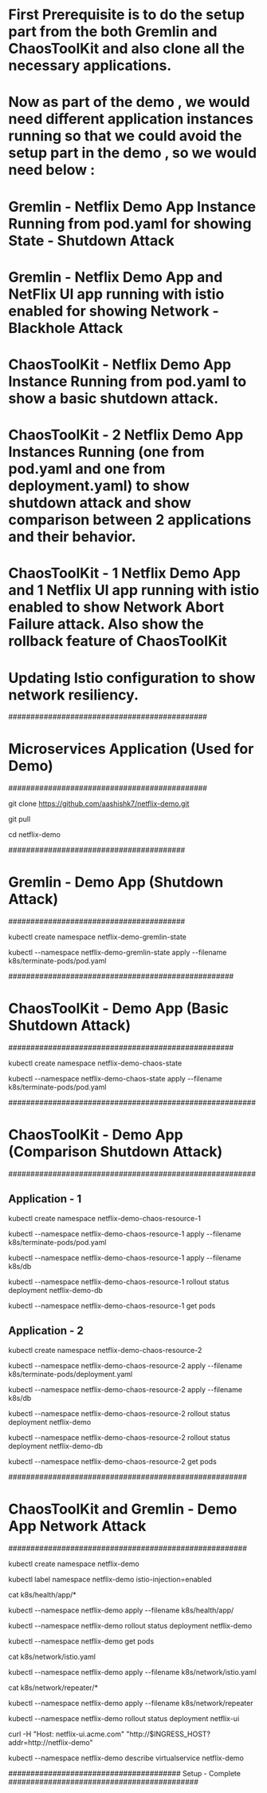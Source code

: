# First Prerequisite is to do the setup part from the both Gremlin and ChaosToolKit and also clone all the necessary applications.

# Now as part of the demo , we would need different application instances running so that we could avoid the setup part in the demo , so we would need below :
# Gremlin - Netflix Demo App Instance Running from pod.yaml for showing State - Shutdown Attack
# Gremlin - Netflix Demo App and NetFlix UI app running with istio enabled for showing Network - Blackhole Attack
# ChaosToolKit - Netflix Demo App Instance Running from pod.yaml to show a basic shutdown attack.
# ChaosToolKit - 2 Netflix Demo App Instances Running (one from pod.yaml and one from deployment.yaml) to show shutdown attack and show comparison between 2 applications and their behavior.
# ChaosToolKit - 1 Netflix Demo App and 1 Netflix UI app running with istio enabled to show Network Abort Failure attack. Also show the rollback feature of ChaosToolKit
# Updating Istio configuration to show network resiliency.


#############################################
# Microservices Application (Used for Demo) #
#############################################

git clone https://github.com/aashishk7/netflix-demo.git

git pull

cd netflix-demo

########################################
# Gremlin - Demo App (Shutdown Attack) #
########################################

kubectl create namespace netflix-demo-gremlin-state

kubectl --namespace netflix-demo-gremlin-state apply --filename k8s/terminate-pods/pod.yaml


###################################################
# ChaosToolKit - Demo App (Basic Shutdown Attack) #
###################################################

kubectl create namespace netflix-demo-chaos-state

kubectl --namespace netflix-demo-chaos-state apply --filename k8s/terminate-pods/pod.yaml

########################################################
# ChaosToolKit - Demo App (Comparison Shutdown Attack) #
########################################################

## Application - 1

kubectl create namespace netflix-demo-chaos-resource-1

kubectl --namespace netflix-demo-chaos-resource-1 apply --filename k8s/terminate-pods/pod.yaml

kubectl --namespace netflix-demo-chaos-resource-1 apply --filename k8s/db

kubectl --namespace netflix-demo-chaos-resource-1 rollout status deployment netflix-demo-db

kubectl --namespace netflix-demo-chaos-resource-1 get pods


## Application - 2

kubectl create namespace netflix-demo-chaos-resource-2

kubectl --namespace netflix-demo-chaos-resource-2 apply --filename k8s/terminate-pods/deployment.yaml

kubectl --namespace netflix-demo-chaos-resource-2 apply --filename k8s/db

kubectl --namespace netflix-demo-chaos-resource-2 rollout status deployment netflix-demo

kubectl --namespace netflix-demo-chaos-resource-2 rollout status deployment netflix-demo-db

kubectl --namespace netflix-demo-chaos-resource-2 get pods

######################################################
# ChaosToolKit and Gremlin - Demo App Network Attack #
######################################################

kubectl create namespace netflix-demo

kubectl label namespace netflix-demo istio-injection=enabled

cat k8s/health/app/*

kubectl --namespace netflix-demo apply --filename k8s/health/app/

kubectl --namespace netflix-demo rollout status deployment netflix-demo

kubectl --namespace netflix-demo get pods

cat k8s/network/istio.yaml

kubectl --namespace netflix-demo apply --filename k8s/network/istio.yaml

cat k8s/network/repeater/*

kubectl --namespace netflix-demo apply --filename k8s/network/repeater

kubectl --namespace netflix-demo rollout status deployment netflix-ui

curl -H "Host: netflix-ui.acme.com" "http://$INGRESS_HOST?addr=http://netflix-demo"

kubectl --namespace netflix-demo describe virtualservice netflix-demo


####################################### Setup - Complete ###########################################




